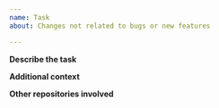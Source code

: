 ```yaml
---
name: Task
about: Changes not related to bugs or new features

---
```


**Describe the task**
<!-- A clear and concise description of what needs to happen.-->



**Additional context**
<!-- Add any other context or screenshots about the feature request here.-->



**Other repositories involved**
<!-- List any other repositories that are connected to this issue.-->
